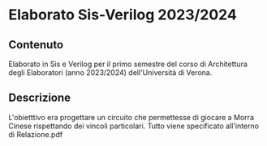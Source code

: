 # Elaborato Sis-Verilog 2023/2024

## Contenuto
Elaborato in Sis e Verilog per il primo semestre del corso di Architettura degli Elaboratori (anno 2023/2024) dell'Università di Verona.

## Descrizione
L'obietttivo era progettare un circuito che permettesse di giocare a Morra Cinese rispettando dei vincoli particolari. Tutto viene specificato all'interno di Relazione.pdf
